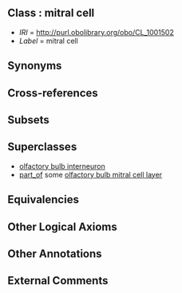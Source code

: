 
## Class : mitral cell

 * *IRI* = http://purl.obolibrary.org/obo/CL_1001502
 * *Label* = mitral cell

## Synonyms


## Cross-references


## Subsets


## Superclasses

 * [olfactory bulb interneuron](../../CL/34/CL_1001434.md)
 * [part_of](../../BFO/50/BFO_0000050.md) some [olfactory bulb mitral cell layer](../../UBERON/86/UBERON_0004186.md)

## Equivalencies


## Other Logical Axioms


## Other Annotations


## External Comments

